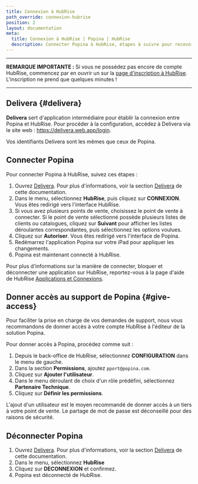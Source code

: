 ```yaml
---
title: Connexion à HubRise
path_override: connexion-hubrise
position: 2
layout: documentation
meta:
  title: Connexion à HubRise | Popina | HubRise
  description: Connecter Popina à HubRise, étapes à suivre pour recevoir vos commandes Popina dans votre logiciel de caisse.
---
```


---

**REMARQUE IMPORTANTE :** Si vous ne possédez pas encore de compte HubRise, commencez par en ouvrir un sur la [page d'inscription à HubRise](https://manager.hubrise.com/signup). L'inscription ne prend que quelques minutes !

---

## Delivera {#delivera}

**Delivera** sert d'application intermédiaire pour établir la connexion entre Popina et HubRise. Pour procéder à la configuration, accédez à Delivera via le site web : https://delivera.web.app/login.

Vos identifiants Delivera sont les mêmes que ceux de Popina.

## Connecter Popina

Pour connecter Popina à HubRise, suivez ces étapes :

1. Ouvrez [Delivera](https://delivera.web.app/login). Pour plus d'informations, voir la section [Delivera](#delivera) de cette documentation.
2. Dans le menu, sélectionnez **HubRise**, puis cliquez sur **CONNEXION**. Vous êtes redirigé vers l'interface HubRise.
3. Si vous avez plusieurs points de vente, choisissez le point de vente à connecter. Si le point de vente sélectionné possède plusieurs listes de clients ou catalogues, cliquez sur **Suivant** pour afficher les listes déroulantes correspondantes, puis sélectionnez les options voulues.
4. Cliquez sur **Autoriser**. Vous êtes redirigé vers l'interface de Popina.
5. Redémarrez l'application Popina sur votre iPad pour appliquer les changements.
6. Popina est maintenant connecté à HubRise.

Pour plus d'informations sur la manière de connecter, bloquer et déconnecter une application sur HubRise, reportez-vous à la page d'aide de HubRise [Applications et Connexions](/docs/connections).

## Donner accès au support de Popina {#give-access}

Pour faciliter la prise en charge de vos demandes de support, nous vous recommandons de donner accès à votre compte HubRise à l'éditeur de la solution Popina.

Pour donner accès à Popina, procédez comme suit :

1. Depuis le back-office de HubRise, sélectionnez **CONFIGURATION** dans le menu de gauche.
1. Dans la section **Permissions**, ajoutez `pport@popina.com`.
1. Cliquez sur **Ajouter l'utilisateur**.
1. Dans le menu déroulant de choix d'un rôle prédéfini, sélectionnez **Partenaire Technique**.
1. Cliquez sur **Définir les permissions**.

L'ajout d'un utilisateur est le moyen recommandé de donner accès à un tiers à votre point de vente. Le partage de mot de passe est déconseillé pour des raisons de sécurité.

## Déconnecter Popina

1. Ouvrez [Delivera](https://delivera.web.app/login). Pour plus d'informations, voir la section [Delivera](#delivera) de cette documentation.
2. Dans le menu, sélectionnez **HubRise**
3. Cliquez sur **DECONNEXION** et confirmez.
4. Popina est déconnecté de HubRise.
